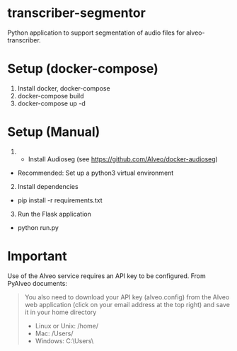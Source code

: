 # transcriber-segmentor
Python application to support segmentation of audio files for alveo-transcriber.

# Setup (docker-compose)
1. Install docker, docker-compose
2. docker-compose build
3. docker-compose up -d

# Setup (Manual)
1. - Install Audioseg (see https://github.com/Alveo/docker-audioseg)
  - Recommended: Set up a python3 virtual environment

2. Install dependencies
  - pip install -r requirements.txt

3. Run the Flask application
  - python run.py

# Important
Use of the Alveo service requires an API key to be configured. From PyAlveo documents:
>You also need to download your API key (alveo.config) from the Alveo web application (click on your email address at the top right) and save it in your home directory
>- Linux or Unix: /home/<user>
>- Mac: /Users/<user>
>- Windows: C:\\Users\\<user>
